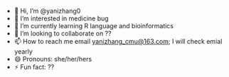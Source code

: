 - 👋 Hi, I’m @yanizhang0
- 👀 I’m interested in medicine bug
- 🌱 I’m currently learning R language and bioinformatics 
- 💞️ I’m looking to collaborate on ??
- 📫 How to reach me email yanizhang_cmu@163.com; I will check emial yearly 
- 😄 Pronouns: she/her/hers
- ⚡ Fun fact: ??

<!---
yanizhang0/yanizhang0 is a ✨ special ✨ repository because its `README.md` (this file) appears on your GitHub profile.
You can click the Preview link to take a look at your changes.
--->
